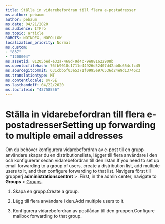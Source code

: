 ```yaml
---
title: Ställa in vidarebefordran till flera e-postadresser
ms.author: pebaum
author: pebaum
ms.date: 04/21/2020
ms.audience: ITPro
ms.topic: article
ROBOTS: NOINDEX, NOFOLLOW
localization_priority: Normal
ms.custom:
- "837"
- "1200004"
ms.assetid: 81205bed-e32a-468d-9d4c-9e881622908b
ms.openlocfilehash: 76fb9018c1711e44926d52407d42ab8c654cfc45
ms.sourcegitcommit: 631cbb5f03e5371f0995e976536d24e9d13746c3
ms.translationtype: MT
ms.contentlocale: sv-SE
ms.lasthandoff: 04/22/2020
ms.locfileid: "43758556"
---
```

# <a name="setting-up-forwarding-to-multiple-email-addresses"></a><span data-ttu-id="faff7-102">Ställa in vidarebefordran till flera e-postadresser</span><span class="sxs-lookup"><span data-stu-id="faff7-102">Setting up forwarding to multiple email addresses</span></span>

<span data-ttu-id="faff7-103">Om du behöver konfigurera vidarebefordran av e-post till en grupp användare skapar du en distributionslista, lägger till flera användare i den och konfigurerar sedan vidarebefordran till den listan.</span><span class="sxs-lookup"><span data-stu-id="faff7-103">If you need to set up email forwarding to a group of users, create a distribution list, add multiple users to it, and then configure forwarding to that list.</span></span> <span data-ttu-id="faff7-104">Navigera först till grupper[i](https://portal.office.com/adminportal/home#/groups) **administrationscentret** > .</span><span class="sxs-lookup"><span data-stu-id="faff7-104">First, in the admin center, navigate to **Groups** > [Groups](https://portal.office.com/adminportal/home#/groups).</span></span>
  
1. <span data-ttu-id="faff7-105">Skapa en grupp.</span><span class="sxs-lookup"><span data-stu-id="faff7-105">Create a group.</span></span>

2. <span data-ttu-id="faff7-106">Lägg till flera användare i den.</span><span class="sxs-lookup"><span data-stu-id="faff7-106">Add multiple users to it.</span></span>

3. <span data-ttu-id="faff7-107">Konfigurera vidarebefordran av postlådan till den gruppen.</span><span class="sxs-lookup"><span data-stu-id="faff7-107">Configure mailbox forwarding to that group.</span></span>
